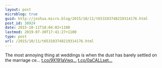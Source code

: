 ```yaml
---
layout: post
microblog: true
guid: http://joshua.micro.blog/2015/10/11/t653103748219314176.html
post_id: 36924
date: 2015-10-11T18:04:02+1100
lastmod: 2019-07-30T17:41:27+1100
type: post
url: /2015/10/11/t653103748219314176.html
---
```

The most annoying thing at weddings is when the dust has barely settled on the marriage ce… [t.co/9X191aVwq...](http://t.co/9X191aVwqm) [t.co/0aCALLset...](http://t.co/0aCALLsetJ)
